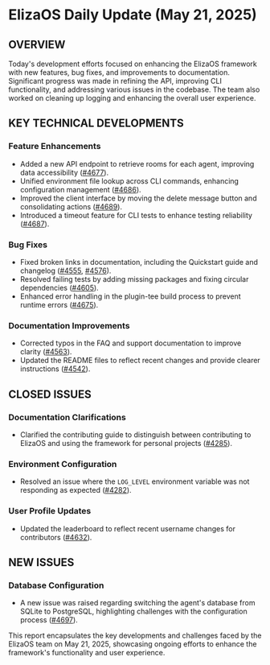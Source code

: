 # ElizaOS Daily Update (May 21, 2025)

## OVERVIEW 
Today's development efforts focused on enhancing the ElizaOS framework with new features, bug fixes, and improvements to documentation. Significant progress was made in refining the API, improving CLI functionality, and addressing various issues in the codebase. The team also worked on cleaning up logging and enhancing the overall user experience.

## KEY TECHNICAL DEVELOPMENTS

### Feature Enhancements
- Added a new API endpoint to retrieve rooms for each agent, improving data accessibility ([#4677](https://github.com/elizaos/eliza/pull/4677)).
- Unified environment file lookup across CLI commands, enhancing configuration management ([#4686](https://github.com/elizaos/eliza/pull/4686)).
- Improved the client interface by moving the delete message button and consolidating actions ([#4689](https://github.com/elizaos/eliza/pull/4689)).
- Introduced a timeout feature for CLI tests to enhance testing reliability ([#4687](https://github.com/elizaos/eliza/pull/4687)).

### Bug Fixes
- Fixed broken links in documentation, including the Quickstart guide and changelog ([#4555](https://github.com/elizaos/eliza/pull/4555), [#4576](https://github.com/elizaos/eliza/pull/4576)).
- Resolved failing tests by adding missing packages and fixing circular dependencies ([#4605](https://github.com/elizaos/eliza/pull/4605)).
- Enhanced error handling in the plugin-tee build process to prevent runtime errors ([#4675](https://github.com/elizaos/eliza/pull/4675)).

### Documentation Improvements
- Corrected typos in the FAQ and support documentation to improve clarity ([#4563](https://github.com/elizaos/eliza/pull/4563)).
- Updated the README files to reflect recent changes and provide clearer instructions ([#4542](https://github.com/elizaos/eliza/pull/4542)).

## CLOSED ISSUES

### Documentation Clarifications
- Clarified the contributing guide to distinguish between contributing to ElizaOS and using the framework for personal projects ([#4285](https://github.com/elizaos/eliza/issues/4285)).

### Environment Configuration
- Resolved an issue where the `LOG_LEVEL` environment variable was not responding as expected ([#4282](https://github.com/elizaos/eliza/issues/4282)).

### User Profile Updates
- Updated the leaderboard to reflect recent username changes for contributors ([#4632](https://github.com/elizaos/eliza/issues/4632)).

## NEW ISSUES

### Database Configuration
- A new issue was raised regarding switching the agent's database from SQLite to PostgreSQL, highlighting challenges with the configuration process ([#4697](https://github.com/elizaos/eliza/issues/4697)). 

This report encapsulates the key developments and challenges faced by the ElizaOS team on May 21, 2025, showcasing ongoing efforts to enhance the framework's functionality and user experience.